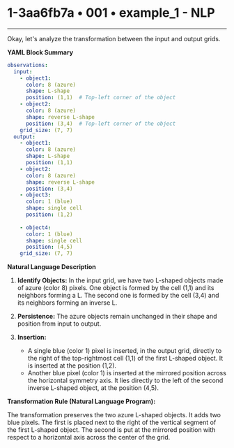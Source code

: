 # 1-3aa6fb7a • 001 • example_1 - NLP

---
Okay, let's analyze the transformation between the input and output grids.

**YAML Block Summary**

```yaml
observations:
  input:
    - object1:
      color: 8 (azure)
      shape: L-shape
      position: (1,1)  # Top-left corner of the object
    - object2:
      color: 8 (azure)
      shape: reverse L-shape
      position: (3,4)  # Top-left corner of the object
    grid_size: (7, 7)
  output:
    - object1:
      color: 8 (azure)
      shape: L-shape
      position: (1,1)
    - object2:
      color: 8 (azure)
      shape: reverse L-shape
      position: (3,4)
    - object3:
      color: 1 (blue)
      shape: single cell
      position: (1,2)
      
    - object4:
      color: 1 (blue)
      shape: single cell
      position: (4,5)
    grid_size: (7, 7)
```

**Natural Language Description**

1.  **Identify Objects:** In the input grid, we have two L-shaped objects made of azure (color 8) pixels. One object is formed by the cell (1,1) and its neighbors forming a L. The second one is formed by the cell (3,4) and its neighbors forming an inverse L.

2.  **Persistence:** The azure objects remain unchanged in their shape and position from input to output.

3.  **Insertion:**
    *   A single blue (color 1) pixel is inserted, in the output grid, directly to the right of the top-rightmost cell (1,1) of the first L-shaped object. It is inserted at the position (1,2).
    *   Another blue pixel (color 1) is inserted at the mirrored position across the horizontal symmetry axis. It lies directly to the left of the second inverse L-shaped object, at the position (4,5).

**Transformation Rule (Natural Language Program):**

The transformation preserves the two azure L-shaped objects. It adds two blue pixels. The first is placed next to the right of the vertical segment of the first L-shaped object. The second is put at the mirrored position with respect to a horizontal axis across the center of the grid.



